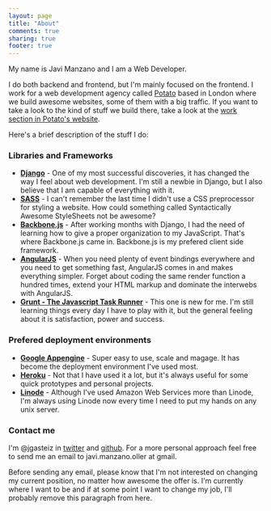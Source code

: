```yaml
---
layout: page
title: "About"
comments: true
sharing: true
footer: true
---
```


My name is Javi Manzano and I am a Web Developer.

I do both backend and frontend, but I'm mainly focused on the frontend. I work for a web development agency called [Potato](http://p.ota.to/) based in London where we build awesome websites, some of them with a big traffic. If you want to take a look to the kind of stuff we build there, take a look at the [work section in Potato's website](http://p.ota.to/work/).

Here's a brief description of the stuff I do:

### Libraries and Frameworks

- **[Django](https://www.djangoproject.com/)** - One of my most successful discoveries, it has changed the way I feel about web development. I'm still a newbie in Django, but I also believe that I am capable of everything with it.
- **[SASS](http://sass-lang.com/)** - I can't remember the last time I didn't use a CSS preprocessor for styling a website. How could something called Syntactically Awesome StyleSheets not be awesome?
- **[Backbone.js](http://backbonejs.org/)** - After working months with Django, I had the need of learning how to give a proper organization to my JavaScript. That's where Backbone.js came in. Backbone.js is my prefered client side framework.
- **[AngularJS](http://angularjs.org/)** - When you need plenty of event bindings everywhere and you need to get something fast, AngularJS comes in and makes everything simpler. Forget about coding the same render function a hundred times, extend your HTML markup and dominate the interwebs with AngularJS.
- **[Grunt - The Javascript Task Runner](http://gruntjs.com/)** - This one is new for me. I'm still learning things every day I have to play with it, but the general feeling about it is satisfaction, power and success.

### Prefered deployment environments

- **[Google Appengine](https://developers.google.com/appengine/)** - Super easy to use, scale and magage. It has become the deployment environment I've used most.
- **[Heroku](https://www.heroku.com/)** - Not that I have used it a lot, but it's always useful for some quick prototypes and personal projects.
- **[Linode](https://www.linode.com/)** - Although I've used Amazon Web Services more than Linode, I'm always using Linode now every time I need to put my hands on any unix server.

### Contact me

I'm @jgasteiz in [twitter](https://twitter.com/jgasteiz) and [github](https://github.com/jgasteiz). For a more personal approach feel free to send me an email to javi.manzano.oller at gmail.

Before sending any email, please know that I'm not interested on changing my current position, no matter how awesome the offer is. I'm currently where I want to be and if at some point I want to change my job, I'll probably remove this paragraph from here.